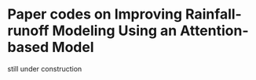 
# Paper codes on Improving Rainfall-runoff Modeling Using an Attention-based Model

still under construction
